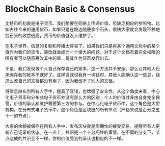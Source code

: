 # BlockChain Basic & Consensus

比特币的初衷是电子货币。我们想要在网络上传递价值，但缺乏相应的参照物。比如古往今来的通用货币，如果只是在路边随便拿个石头，很快大家就会发现不种地捡石头的收益很高，货币的价值就没人维护了。

在电子世界，信息的复制和传播太容易了。如果我们只是将某个通用文档中的某个值作为我们的货币，篡改就会成为一个很大的问题。对于这个文档有着完全权限的所有者可以随意篡改其中的值，将其作为货币发行出去。

于是，我们发现每个人自己保存自己的账本，这一方法并不安全。那么让其他人也来保存我的账本不就好了。这样当我说我有一块钱时，其他人能确认这一信息，我怎么改自己的文档都没有用了，因为我改不了别人的文档。

将信息散布到所有人手中，提高了容错，也增强了安全性。从这个角度来看，中心化电子货币和分布式电子货币并没有那么大的区别：个人的价值并非由自身完全保管，价值的承认和维护需要第三方的参与。在中心化电子货币中，这个角色是大型机构。在分布式电子货币中，这个角色是区块链的所有节点（严格来说是百分之五十一的节点）。

大家的余额被保存在所有人手中，发布区块就是周期性的接受交易，提醒所有人更新自己记录的状态。在一点上，共识是一个十分巧妙的事情。在不同的分支下，节点达成的共识会不一样，你的价值受到的承认也相应的不一样。

